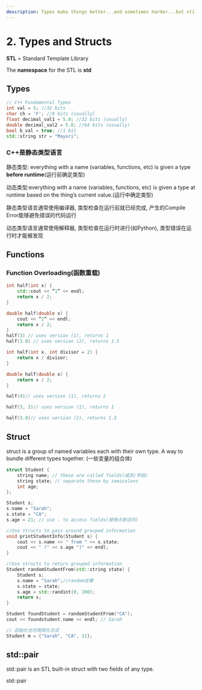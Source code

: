 ```yaml
---
description: Types make things better...and sometimes harder...but still better >:(
---
```


# 2. Types and Structs

**STL** = Standard Template Library

The **namespace** for the STL is **std**

## Types

```cpp
// C++ Fundamental Types
int val = 5; //32 bits
char ch = 'F'; //8 bits (usually)
float decimal_val1 = 5.0; //32 bits (usually)
double decimal_val2 = 5.0; //64 bits (usually)
bool b_val = true; //1 bit
std::string str = "Mayuri";
```



### C++是静态类型语言

静态类型: everything&#x20;with a name (variables,&#x20;functions, etc) is given a&#x20;type **before runtime**(运行前确定类型)

动态类型:everything with a name(variables, functions, etc) is&#x20;given a type at runtime&#x20;based on the thing’s current&#x20;value.(运行中确定类型)

静态类型语言通常使用编译器, 类型检查在运行前就已经完成, 产生的Compile Error能够避免错误的代码运行

动态类型语言通常使用解释器, 类型检查在运行时进行(如Python), 类型错误在运行时才能被发现



## Functions

### Function Overloading(函数重载)

```cpp
int half(int x) {
    std::cout << “1” << endl;
    return x / 2;
}

double half(double x) {
    cout << “2” << endl;
    return x / 2;
}
half(3) // uses version (1), returns 1 
half(3.0) // uses version (2), returns 1.5
```

```cpp
int half(int x, int divisor = 2) {
    return x / divisor;
}

double half(double x) {
    return x / 2;
}

half(4)// uses version (1), returns 2 

half(3, 3)// uses version (1), returns 1 

half(3.0)// uses version (2), returns 1.5
```



## Struct

struct is a group of named&#x20;variables each with their&#x20;own type. A way to&#x20;bundle different types&#x20;together. (一些变量的组合体)

```cpp
struct Student {
    string name; // these are called fields(成员/字段)
    string state; // separate these by semicolons
    int age;
};

Student s;
s.name = "Sarah"; 
s.state = "CA";
s.age = 21; // use . to access fields(使用点来访问)

//Use structs to pass around grouped information
void printStudentInfo(Student s) {
    cout << s.name << " from " << s.state;
    cout << " (" << s.age ")" << endl;
}

//Use structs to return grouped information
Student randomStudentFrom(std::string state) {
    Student s;
    s.name = "Sarah";//random在哪
    s.state = state;
    s.age = std::randint(0, 100);
    return s;
}

Student foundStudent = randomStudentFrom("CA");
cout << foundstudent.name << endl; // Sarah

// 初始化也可用简化方式
Student m = {"Sarah", "CA", 21};
```



## std::pair

std::pair is an STL&#x20;built-in struct with&#x20;two fields of any type.

std::pair
